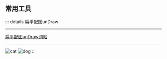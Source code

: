 ## 常用工具  


::: details 扁平配图unDraw

----------------------

[扁平配图unDraw网站](https://undraw.co/illustrations)  

----------------------


![cat](/assets/utils/cat.png)
![dog](/assets/utils/dog.png)
:::